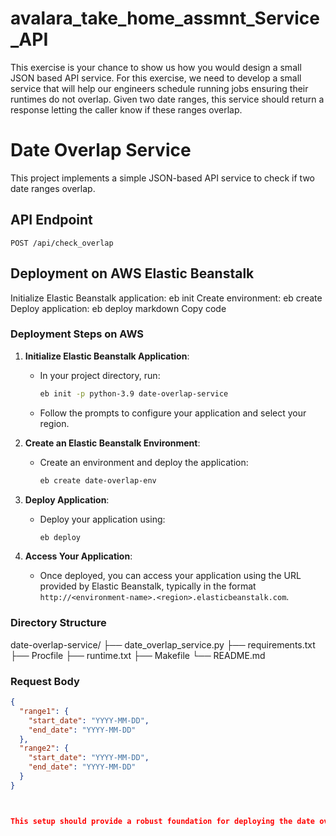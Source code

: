 # avalara_take_home_assmnt_Service_API
This exercise is your chance to show us how you would design a small JSON based API service. For this exercise, we need to develop a small service that will help our engineers schedule running jobs ensuring their runtimes do not overlap. Given two date ranges, this service should return a response letting the caller know if these ranges overlap.


# Date Overlap Service

This project implements a simple JSON-based API service to check if two date ranges overlap.

## API Endpoint

`POST /api/check_overlap`


##  Deployment on AWS Elastic Beanstalk
Initialize Elastic Beanstalk application: eb init
Create environment: eb create
Deploy application: eb deploy
markdown
Copy code

### Deployment Steps on AWS

1. **Initialize Elastic Beanstalk Application**:
   - In your project directory, run:

     ```bash
     eb init -p python-3.9 date-overlap-service
     ```

   - Follow the prompts to configure your application and select your region.

2. **Create an Elastic Beanstalk Environment**:
   - Create an environment and deploy the application:

     ```bash
     eb create date-overlap-env
     ```

3. **Deploy Application**:
   - Deploy your application using:

     ```bash
     eb deploy
     ```

4. **Access Your Application**:
   - Once deployed, you can access your application using the URL provided by Elastic Beanstalk, typically in the format `http://<environment-name>.<region>.elasticbeanstalk.com`.

### Directory Structure

date-overlap-service/
├── date_overlap_service.py
├── requirements.txt
├── Procfile
├── runtime.txt
├── Makefile
└── README.md

### Request Body

```json
{
  "range1": {
    "start_date": "YYYY-MM-DD",
    "end_date": "YYYY-MM-DD"
  },
  "range2": {
    "start_date": "YYYY-MM-DD",
    "end_date": "YYYY-MM-DD"
  }
}



This setup should provide a robust foundation for deploying the date overlap service on AWS Elastic Beanstalk.
